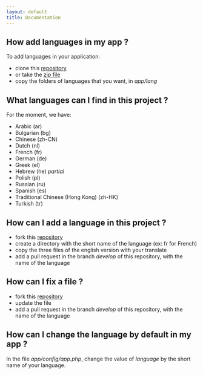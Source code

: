 ```yaml
---
layout: default
title: Documentation
---
```


How add languages in my app ?
---

To add languages in your application:

* clone this [repository](https://github.com/caouecs/Laravel4-lang/)
* or take the [zip file](https://github.com/caouecs/Laravel4-lang/archive/master.zip)
* copy the folders of languages that you want, in *app/lang*



What languages can I find in this project ?
---

For the moment, we have:

* Arabic (ar)
* Bulgarian (bg)
* Chinese (zh-CN)
* Dutch (nl)
* French (fr)
* German (de)
* Greek (el)
* Hebrew (he) *partial*
* Polish (pl)
* Russian (ru)
* Spanish (es)
* Traditional Chinese (Hong Kong) (zh-HK)
* Turkish (tr)


How can I add a language in this project ?
---

* fork this [repository](https://github.com/caouecs/Laravel4-lang/)
* create a directory with the short name of the language (ex: fr for French)
* copy the three files of the english version with your translate
* add a pull request in the branch *develop* of this repository, with the name of the language


How can I fix a file ?
---

* fork this [repository](https://github.com/caouecs/Laravel4-lang/)
* update the file
* add a pull request in the branch *develop* of this repository, with the name of the language


How can I change the language by default in my app ?
---

In the file *app/config/app.php*, change the value of *language* by the short name of your language.